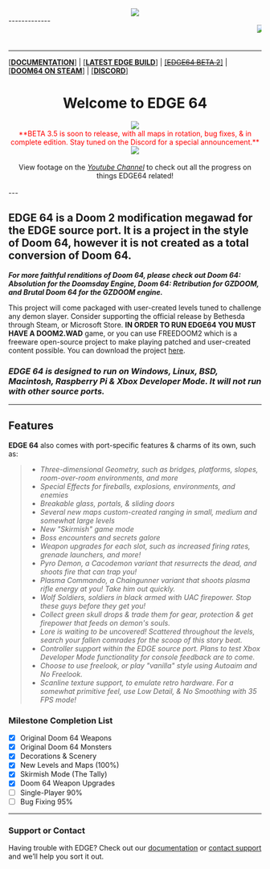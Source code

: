 <center><img src="https://imgur.com/aIOJGKP.png"></center> 
-------------
<table>
<marquee><img src="https://user-images.githubusercontent.com/33589559/200206357-6b91cb6b-85c5-4a5c-b802-9a73a6d4e275.jpg">
<img src="https://user-images.githubusercontent.com/33589559/200206365-79474dbe-3cfa-4c6f-b718-5566598aa89f.jpg">
<img src="https://user-images.githubusercontent.com/33589559/200206376-e6603597-efd7-474d-8212-fab2179cc26e.jpg">
<img src="https://user-images.githubusercontent.com/33589559/200206391-77b4e562-afba-445b-8101-cb1745bc3f45.jpg">
<img src="https://user-images.githubusercontent.com/33589559/200206400-75eeed40-90cd-4f88-85b0-308b2b75c703.jpg">
<img src="https://user-images.githubusercontent.com/33589559/200206406-7cf0e6b8-41fc-4b72-93c7-591c66b6db96.jpg">
<img src="https://user-images.githubusercontent.com/33589559/200206419-ae55cb43-9a69-4080-8e02-1a3f32a34314.jpg">
<img src="https://user-images.githubusercontent.com/33589559/200206434-290fae3a-38b7-4ccc-9ae9-33416f20e94f.jpg">
<img src="https://user-images.githubusercontent.com/33589559/200206478-fa912bee-293c-4719-a305-3d29dd87b7f6.jpg"></marquee>
</table>


--------


<a href="https://github.com/chutzcraft/3DGE64#readme">[<b>DOCUMENTATION</b>]</a> | <a href="https://github.com/edge-classic/EDGE-classic">[<b>LATEST EDGE BUILD</b>]</a> | <a href="https://github.com/chutzcraft/3DGE64/releases/download/beta/EDGE64_B2.zip">[<s>EDGE64 BETA 2</s>]</a> | <a href="https://store.steampowered.com/app/1148590/DOOM_64/">[<b>DOOM64 ON STEAM</b>]</a> | <a href="https://discord.gg/jUhEKHGWZm">[<b>DISCORD</b>]</a>

<center> <b> <h1>Welcome to EDGE 64</h1> </b></center>
<center><img src="http://i.imgur.com/FThCp1a.gif"></center>
<center><font color="red">**BETA 3.5 is soon to release, with all maps in rotation, bug fixes, & in complete edition. Stay tuned on the Discord for a special announcement.**</font></center>
<center><img src="https://github.com/chutzcraft/3DGE64/assets/33589559/483bfa48-b169-4bc0-9f74-9476eabb16da"></center><br>

 <center> View footage on the <a href="https://www.youtube.com/channel/UCBA3RA50y8PV0hqBJL9CR-w/videos"><i>Youtube Channel</i></a> to check out all the progress on things EDGE64 related!</center><br>
---  
<h2><b>EDGE 64</b> is a Doom 2 modification megawad for the EDGE source port. It is a project in the style of Doom 64, however it is not created as a total conversion of Doom 64.</h2>

<em>_**For more faithful renditions of Doom 64, please check out Doom 64: Absolution for the Doomsday Engine, Doom 64: Retribution for GZDOOM, and Brutal Doom 64 for the GZDOOM engine.**_ </em>

This project will come packaged with user-created levels tuned to challenge any demon slayer. Consider supporting the official release by Bethesda through Steam, or Microsoft Store. **IN ORDER TO RUN EDGE64 YOU MUST HAVE A DOOM2.WAD** game, or you can use FREEDOOM2 which is a freeware open-source project to make playing patched and user-created content possible. You can download the project <a href="https://freedoom.github.io/download.html">here</a>. 

<h3><em>EDGE 64 is designed to run on Windows, Linux, BSD, Macintosh, Raspberry Pi & Xbox Developer Mode. It will not run with other source ports.</em></h3>

---

## Features ##

**EDGE 64** also comes with port-specific features & charms of its own, such as: 

>- _Three-dimensional Geometry, such as bridges, platforms, slopes, room-over-room environments, and more_
>- _Special Effects for fireballs, explosions, environments, and enemies_
>- _Breakable glass, portals, & sliding doors_
>- _Several new maps custom-created ranging in small, medium and somewhat large levels_
>- _New "Skirmish" game mode_
>- _Boss encounters and secrets galore_
>- _Weapon upgrades for each slot, such as increased firing rates, grenade launchers, and more!_
>- _Pyro Demon, a Cacodemon variant that resurrects the dead, and shoots fire that can trap you!_
>- _Plasma Commando, a Chaingunner variant that shoots plasma rifle energy at you! Take him out quickly._
>- _Wolf Soldiers, soldiers in black armed with UAC firepower. Stop these guys before they get you!_
>- _Collect green skull drops & trade them for gear, protection & get firepower that feeds on demon's souls._
>- _Lore is waiting to be uncovered! Scattered throughout the levels, search your fallen comrades for the scoop of this story beat._
>- _Controller support within the EDGE source port. Plans to test Xbox Developer Mode functionality for console feedback are to come._
>- _Choose to use freelook, or play "vanilla" style using Autoaim and No Freelook._
>- _Scanline texture support, to emulate retro hardware. For a somewhat primitive feel, use Low Detail, & No Smoothing with 35 FPS mode!_

### Milestone Completion List ###
- [x] Original Doom 64 Weapons
- [x] Original Doom 64 Monsters
- [x] Decorations & Scenery
- [x] New Levels and Maps (100%)
- [x] Skirmish Mode (The Tally)
- [x] Doom 64 Weapon Upgrades
- [ ] Single-Player 90%
- [ ] Bug Fixing 95%

---
### Support or Contact ###

Having trouble with EDGE? Check out our [documentation](https://github.com/edge-classic/EDGE-classic/wiki) or [contact support](https://github.com/contact) and we’ll help you sort it out.
